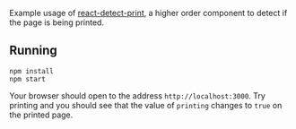 Example usage of [react-detect-print](https://github.com/tacomanator/react-detect-print), a higher order component to detect if the page is being printed.

## Running

```
npm install
npm start
```

Your browser should open to the address `http://localhost:3000`. Try printing and you should see that the value of `printing` changes to `true` on the printed page.

